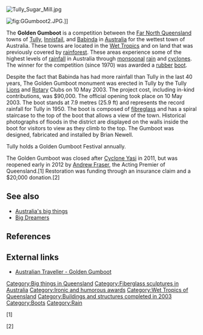 ![](Tully_Sugar_Mill.jpg "Tully_Sugar_Mill.jpg")

![](GGumboot2.JPG "fig:GGumboot2.JPG").\]\]

The **Golden Gumboot** is a competition between the [Far North
Queensland](Far_North_Queensland "wikilink") towns of
[Tully](Tully,_Queensland "wikilink"),
[Innisfail](Innisfail,_Queensland "wikilink"), and
[Babinda](Babinda,_Queensland "wikilink") in
[Australia](Australia "wikilink") for the wettest town of Australia.
These towns are located in the [Wet Tropics](Wet_Tropics "wikilink") and
on land that was previously covered by
[rainforest](rainforest "wikilink"). These areas experience some of the
highest levels of [rainfall](rainfall "wikilink") in Australia through
[monsoonal](monsoon "wikilink") [rain](rain "wikilink") and
[cyclones](cyclone "wikilink"). The winner for the competition (since
1970) was awarded a [rubber](rubber "wikilink") [boot](boot "wikilink").

Despite the fact that Babinda has had more rainfall than Tully in the
last 40 years, The Golden Gumboot monument was erected in Tully by the
Tully [Lions](Lions_Club "wikilink") and
[Rotary](Rotary_club "wikilink") Clubs on 10 May 2003. The project cost,
including in-kind contributions, was $90,000. The official opening took
place on 10 May 2003. The boot stands at 7.9 metres (25.9 ft) and
represents the record rainfall for Tully in 1950. The boot is composed
of [fibreglass](fibreglass "wikilink") and has a spiral staircase to the
top of the boot that allows a view of the town. Historical photographs
of floods in the district are displayed on the walls inside the boot for
visitors to view as they climb to the top. The Gumboot was designed,
fabricated and installed by Brian Newell.

Tully holds a Golden Gumboot Festival annually.

The Golden Gumboot was closed after [Cyclone
Yasi](Cyclone_Yasi "wikilink") in 2011, but was reopened early in 2012
by [Andrew Fraser](Andrew_Fraser_(Queensland_politician) "wikilink"),
the Acting Premier of Queensland.[1] Restoration was funding through an
insurance claim and a $20,000 donation.[2]

## See also

-   [Australia's big things](Australia's_big_things "wikilink")
-   [Big Dreamers](Big_Dreamers "wikilink")

## References

## External links

-   [Australian Traveller - Golden
    Gumboot](http://www.australiantraveller.com/index.cfm?page_id=1218/)

[Category:Big things in
Queensland](Category:Big_things_in_Queensland "wikilink")
[Category:Fiberglass sculptures in
Australia](Category:Fiberglass_sculptures_in_Australia "wikilink")
[Category:Ironic and humorous
awards](Category:Ironic_and_humorous_awards "wikilink") [Category:Wet
Tropics of Queensland](Category:Wet_Tropics_of_Queensland "wikilink")
[Category:Buildings and structures completed in
2003](Category:Buildings_and_structures_completed_in_2003 "wikilink")
[Category:Boots](Category:Boots "wikilink")
[Category:Rain](Category:Rain "wikilink")

[1]

[2]